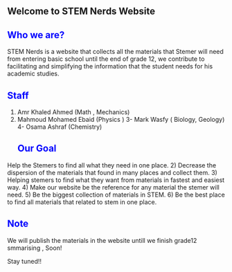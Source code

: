 ## Welcome to STEM Nerds Website
 
  ## <span style ="color:blue">**Who we are?**
  STEM Nerds is a website that collects all the materials
that Stemer will need from entering basic school until the
end of grade 12, we contribute to facilitating and
simplifying the information that the student needs for his
academic studies.
  
  ## <span style ="color:blue">**Staff**
  1) Amr Khaled Ahmed
(Math , Mechanics)
2) Mahmoud Mohamed
Ebaid (Physics )
3- Mark Wasfy ( Biology,
Geology)
4- Osama Ashraf (Chemistry)
    ## <span style ="color:blue">**Our Goal**
  Help the Stemers to find all what they need in one
place.
2) Decrease the dispersion of the materials that found in
many places and collect them.
3) Helping stemers to find what they want from
materials in fastest and easiest way.
4) Make our website be the reference for any material
the stemer will need.
5) Be the biggest collection of materials in STEM.
6) Be the best place to find all materials that related to
stem in one place.

  ## <span style ="color:blue">**Note**

  We will publish the materials in the website untill we finish grade12 smmarising , Soon!
  
  Stay tuned!!

